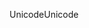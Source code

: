 <span data-ttu-id="93132-101">Unicode</span><span class="sxs-lookup"><span data-stu-id="93132-101">Unicode</span></span>